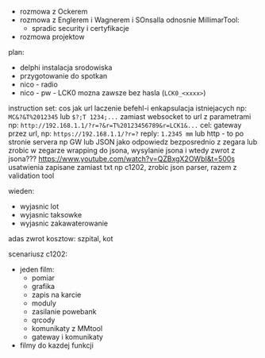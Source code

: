 - rozmowa z Ockerem
- rozmowa z Englerem i Wagnerem i SOnsalla odnosnie MillimarTool:
	- spradic security i certyfikacje
- rozmowa projektow


plan:
- delphi instalacja srodowiska
- przygotowanie do spotkan
- nico - radio
- nico - pw - LCK0 mozna zawsze bez hasla (`LCK0_<xxxx>`)


instruction set:
cos jak url
laczenie befehl-i
enkapsulacja istniejacych np: `MC&?&T%2012345` lub `$?;T 1234;...`
zamiast websocket to url z parametrami np: `http://192.168.1.1/?r=?&r=T%20123456789&r=LCK1&...`
cel: gateway przez url, np:
`https://192.168.1.1/?r=?`
reply:
`1.2345 mm`
lub http - to po stronie servera np GW
lub JSON jako odpowiedz bezposrednio z zegara
lub zrobic w zegarze wrapping do jsona, wysylanie jsona i wtedy zwrot z jsona???
https://www.youtube.com/watch?v=QZBxgX2OWbI&t=500s
usatwienia zapisane zamiast txt np c1202, zrobic json parser, razem z validation tool

wieden:
- wyjasnic lot
- wyjasnic taksowke
- wyjasnic zakawaterowanie

adas zwrot kosztow: szpital, kot

scenariusz c1202:
- jeden film:
	- pomiar
	- grafika
	- zapis na karcie
	- moduly
	- zasilanie powebank
	- qrcody
	- komunikaty z MMtool
	- gateway i komunikaty
- filmy do kazdej funkcji